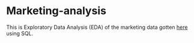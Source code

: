 # Marketing-analysis
This is Exploratory Data Analysis (EDA) of the marketing data gotten [here](https://www.mavenanalytics.io/data-playground?page=3&pageSize=5) using SQL.

